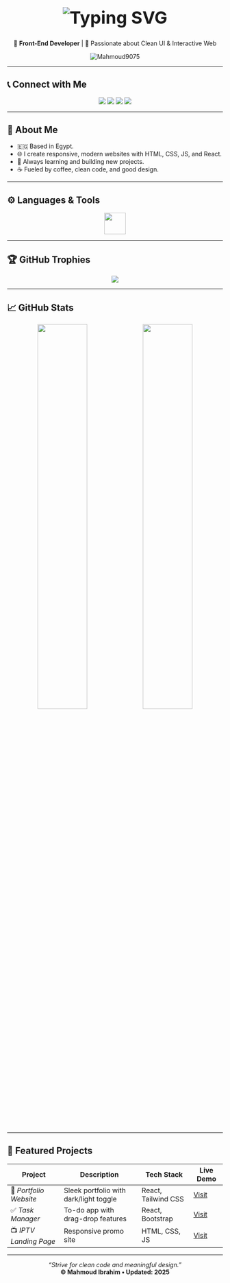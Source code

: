 <h1 align="center" style="font-size: 40px">
  <img src="https://readme-typing-svg.demolab.com?font=Fira+Code&size=32&duration=3000&pause=1000&color=3DDC84&center=true&vCenter=true&width=500&lines=👋+Welcome!+I'm+Mahmoud+Ibrahim;Front-End+Developer;Clean+UI+Lover+%26+Web+Design+Fan" alt="Typing SVG" />
</h1>

<p align="center">
  🚀 <strong>Front-End Developer</strong> | 🎨 Passionate about Clean UI & Interactive Web
</p>

<p align="center">
  <img src="https://komarev.com/ghpvc/?username=Mahmoud9075&label=Profile%20views&color=0e75b6&style=flat" alt="Mahmoud9075" />
</p>

---

## 📞 Connect with Me

<p align="center">
  <a href="mailto:Mahmoudibrahim9075@gmail.com"><img src="https://img.shields.io/badge/Gmail-D14836?style=for-the-badge&logo=gmail&logoColor=white" /></a>
  <a href="https://www.linkedin.com/in/mahmoud-ibrahim-2076a836b"><img src="https://img.shields.io/badge/LinkedIn-Mahmoud%20Ibrahim-blue?style=for-the-badge&logo=linkedin&logoColor=white" /></a>
  <a href="https://wa.me/201122749075?text=Hi%20Mahmoud%2C%20I%20saw%20your%20GitHub%20profile!"><img src="https://img.shields.io/badge/WhatsApp-Chat%20with%20me-25D366?style=for-the-badge&logo=whatsapp&logoColor=white" /></a>
  <a href="https://github.com/Mahmoud9075"><img src="https://img.shields.io/badge/GitHub-Mahmoud9075-black?style=for-the-badge&logo=github" /></a>
</p>

---

## 🧠 About Me

- 🇪🇬 Based in Egypt.
- 🌐 I create responsive, modern websites with HTML, CSS, JS, and React.
- 🔄 Always learning and building new projects.
- ☕ Fueled by coffee, clean code, and good design.

---

## ⚙️ Languages & Tools

<p align="center">
  <img src="https://skillicons.dev/icons?i=html,css,js,react,tailwind,bootstrap,vscode,git,github" height="50" />
</p>

---

## 🏆 GitHub Trophies

<p align="center">
  <img src="https://github-profile-trophy.vercel.app/?username=Mahmoud9075&theme=algolia&margin-w=10&no-frame=true" />
</p>

---

## 📈 GitHub Stats

<p align="center">
  <img src="https://github-readme-stats.vercel.app/api?username=Mahmoud9075&show_icons=true&theme=tokyonight&border_radius=12" width="48%" />
  <img src="https://github-readme-stats.vercel.app/api/top-langs/?username=Mahmoud9075&layout=compact&theme=tokyonight&border_radius=12" width="48%" />
</p>

---

## 🚀 Featured Projects

| Project | Description | Tech Stack | Live Demo |
|--------|-------------|------------|-----------|
| 🎨 *Portfolio Website* | Sleek portfolio with dark/light toggle | React, Tailwind CSS | [Visit](#) |
| ✅ *Task Manager* | To-do app with drag-drop features | React, Bootstrap | [Visit](#) |
| 📺 *IPTV Landing Page* | Responsive promo site | HTML, CSS, JS | [Visit](#) |

---

<p align="center">
  <em>“Strive for clean code and meaningful design.”</em><br/>
  <strong>© Mahmoud Ibrahim • Updated: 2025</strong>
</p>
